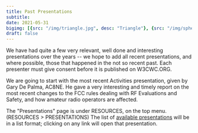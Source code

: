 ```yaml
---
title: Past Presentations
subtitle: 
date: 2021-05-31
bigimg: [{src: "/img/triangle.jpg", desc: "Triangle"}, {src: "/img/sphere.jpg", desc: "Sphere"}, {src: "/img/hexagon.jpg", desc: "Hexagon"}]
draft: false
---
```


We have had quite a few very relevant, well done and interesting presentations over the years -- we hope to add all recent presentations, and where possible, those that happened in the not so recent past. Each presenter must give consent before it is published on W3CWC.ORG. 
<!--more--> 
We are going to start with the most recent Activities presentation, given by Gary De Palma, AC8NE. He gave a very interesting and timely report on the most recent changes to the FCC rules dealing with RF Evaluations and Safety, and how amateur radio operators are affected. 

The "Presentations" page is under RESOURCES, on the top menu. (RESOURCES > PRESENTATIONS) The list of [available presentations](/page/presentations) will be in a list format; clicking on any link will open that presentation.
